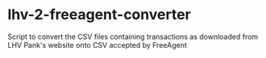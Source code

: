 # lhv-2-freeagent-converter
Script to convert the CSV files containing transactions as downloaded from LHV Pank's website onto CSV accepted by FreeAgent
